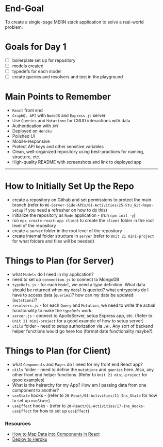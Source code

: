 # End-Goal
To create a single-page MERN stack application to solve a real-world problem.

# Goals for Day 1
- [ ] boilerplate set up for repository
- [ ] models created
- [ ] typedefs for each model
- [ ] create queries and resolvers and test in the playground

# Main Points to Remember
- `React` front end
- `GraphQL API` with `NodeJS` and `Express.js` server
- Use `Queries` and `Mutations` for CRUD interactions with data
- Authentication with `JWT`
- Deployed on `Heroku`
- Polished UI
- Mobile-responsive
- Protect API keys and other sensitive variables
- Clean, well-organized repository using best-practices for naming, structure, etc.
- High-quality README with screenshots and link to deployed app

--------------------------

# How to Initially Set Up the Repo
- create a repository on Github and set permissions to protect the main branch (refer to `06-Server-Side-APIs/01-Activities/25-Stu_Git-Repo-Setup` if you need a refresher on how to do this)
- initialize the repository as `Node` application - (run `npm init -y`)
- run `npx create-react-app client` to create the `client` folder in the root level of the repository
- create a `server` folder in the root level of the repository
- create internal folder structure in `server` (refer to `Unit 21 mini-project` for what folders and files will be needed)

# Things to Plan (for Server)
- what `Models` do I need in my application?
- need to set up `connection.js` to connect to MongoDB 
- `typeDefs.js` - for each `Model`, we need a type definition. What data should be returned when my `Model` is queried? what entrypoints do I have to access data (`queries`)? how can my data be updated (`mutations`)?
- `resolvers.js` - for each `Query` and `Mutation`, we need to write the actual functionality to make the `typeDefs` work.
- `server.js` - connect to ApolloServer, setup Express app, etc. (Refer to `Unit 21 mini-project` for a good example of how to setup server)
- `utils` folder - need to setup authorization via `JWT`. Any sort of backend helper functions would go here too (format date functionality maybe?)

# Things to Plan (for Client)
- what `Components` and `Pages` do I need for my front end React app?
- `utils` folder - need to define the `mutations` and `queries` here. Also, any other front end helper functions. (Refer to `Unit 21 mini-project` for good examples)
- What is the heirarchy for my App? How am I passing data from one component to another?
- `useState` hooks - (refer to `20-React/01-Activities/11-Ins_State` for how to set up `useState`)
- `useEffect` hooks - (refer to `20-React/01-Activities/17-Ins_Hooks-useEffect` for how to set up `useEffect`)



### Resources
- [How to Map Data into Components in React](https://www.geeksforgeeks.org/how-to-map-data-into-components-using-reactjs/)
- [Deploy to Heroku](https://coding-boot-camp.github.io/full-stack/mongodb/deploy-with-heroku-and-mongodb-atlas)